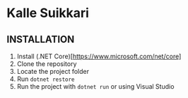 # Kalle Suikkari
## INSTALLATION
1. Install (.NET Core)[https://www.microsoft.com/net/core]
2. Clone the repository
3. Locate the project folder
4. Run `dotnet restore`
5. Run the project with `dotnet run` or using Visual Studio
